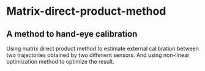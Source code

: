 # Matrix-direct-product-method
## A method to hand-eye calibration
Using matrix direct product method to estimate external calibration between two trajectories obtained by two diffenent sensors. And using non-linear optimization method to optimize the result. 
